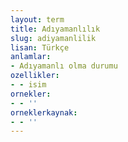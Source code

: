```yaml
---
layout: term
title: Adıyamanlılık
slug: adiyamanlilik
lisan: Türkçe
anlamlar:
- Adıyamanlı olma durumu
ozellikler:
- - isim
ornekler:
- - ''
orneklerkaynak:
- - ''
---
```

